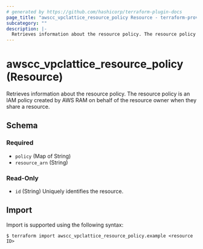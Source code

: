 ```yaml
---
# generated by https://github.com/hashicorp/terraform-plugin-docs
page_title: "awscc_vpclattice_resource_policy Resource - terraform-provider-awscc"
subcategory: ""
description: |-
  Retrieves information about the resource policy. The resource policy is an IAM policy created by AWS RAM on behalf of the resource owner when they share a resource.
---
```


# awscc_vpclattice_resource_policy (Resource)

Retrieves information about the resource policy. The resource policy is an IAM policy created by AWS RAM on behalf of the resource owner when they share a resource.



<!-- schema generated by tfplugindocs -->
## Schema

### Required

- `policy` (Map of String)
- `resource_arn` (String)

### Read-Only

- `id` (String) Uniquely identifies the resource.

## Import

Import is supported using the following syntax:

```shell
$ terraform import awscc_vpclattice_resource_policy.example <resource ID>
```
